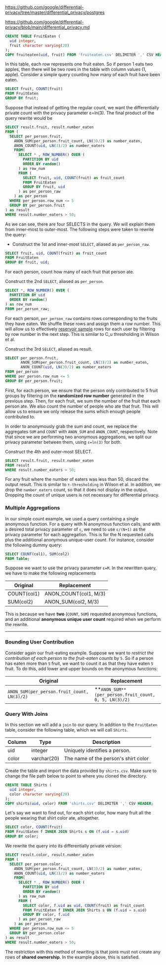 https://github.com/google/differential-privacy/tree/master/differential_privacy/postgres

https://github.com/google/differential-privacy/blob/main/differential_privacy.md

```sql
CREATE TABLE FruitEaten (
  uid integer,
  fruit character varying(20)
);
COPY fruiteaten(uid, fruit) FROM 'fruiteaten.csv' DELIMITER ',' CSV HEADER;
```

In this table, each row represents one fruit eaten. So if person 1 eats two apples, then there will be two rows in the table with column values (1, apple). Consider a simple query counting how many of each fruit have been eaten.

```sql
SELECT fruit, COUNT(fruit)
FROM FruitEaten
GROUP BY fruit;
```

Suppose that instead of getting the regular count, we want the differentially private count with the privacy parameter ε=ln(3). The final product of the query rewrite would be

```sql
SELECT result.fruit, result.number_eaten
FROM (
  SELECT per_person.fruit,
    ANON_SUM(per_person.fruit_count, LN(3)/2) as number_eaten,
    ANON_COUNT(uid, LN(3)/2) as number_eaters
    FROM(
      SELECT * , ROW_NUMBER() OVER (
        PARTITION BY uid
        ORDER BY random()
      ) as row_num
      FROM (
        SELECT fruit, uid, COUNT(fruit) as fruit_count
        FROM FruitEaten
        GROUP BY fruit, uid
      ) as per_person_raw
    ) as per_person
  WHERE per_person.row_num <= 5
  GROUP BY per_person.fruit
) as result
WHERE result.number_eaters > 50;
```

As we can see, there are four SELECTS in the query. We will explain them from inner-most to outer-most. The following steps were taken to rewrite the query:

* Construct the 1st and inner-most `SELECT`, aliased as `per_person_raw`.

```sql
SELECT fruit, uid, COUNT(fruit) as fruit_count
FROM FruitEaten
GROUP BY fruit, uid;
```

For each person, count how many of each fruit that person ate.

Construct the 2nd `SELECT`, aliased as `per_person`.

```sql
SELECT *, ROW_NUMBER() OVER (
  PARTITION BY uid
  ORDER BY random()
) as row_num
FROM per_person_raw;
```

For each person, `per_person_raw` contains rows corresponding to the fruits they have eaten. We shuffle these rows and assign them a row number. This will allow us to effectively [reservoir sample](https://en.wikipedia.org/wiki/Reservoir_sampling) rows for each user by filtering by row number in the next step. This is similar to C_u thresholding in Wilson et al.


Construct the 3rd `SELECT`, aliased as result.

```sql
SELECT per_person.fruit,
       ANON_SUM(per_person.fruit_count, LN(3)/2) as number_eaten,
       ANON_COUNT(uid, LN(3)/2) as number_eaters
FROM per_person
WHERE per_person.row_num <= 5
GROUP BY per_person.fruit;
```

First, for each person, we ensure that the person only contributed to 5 fruit groups by filtering on the **randomized row number** generated in the previous step. Then, for each fruit, we sum the number of the fruit that each person ate. We also count the number of people who ate that fruit. This will allow us to ensure we only release the sums which enough people contributed to.

In order to anonymously grab the sum and count, we replace the aggregates `SUM` and `COUNT` with `ANON_SUM` and `ANON_COUNT`, respectively. Note that since we are performing two anonymous aggregations, we split our privacy parameter between them, using `ε=ln(3)` for both.

Construct the 4th and outer-most SELECT.

```sql
SELECT result.fruit, result.number_eaten
FROM result
WHERE result.number_eaters > 50;
```

For any fruit where the number of eaters was less than 50, discard the output result. This is similar to `τ-thresholding` in Wilson et al. In addition, we drop the `number_eaters` count, so that it does not display in the output. Dropping the count of unique users is not necessary for differential privacy.

### Multiple Aggregations

In our simple count example, we used a query containing a single anonymous function. For a query with N anonymous function calls, and with a desired total privacy parameter of `ε`, we need to use `ε/(N+1)` as the privacy parameter for each aggregation. This is for the N requested calls plus the additional anonymous unique-user count. For instance, consider the following dummy query:

```sql
SELECT COUNT(col1), SUM(col2)
FROM Table;
```

Suppose we want to use the privacy parameter `ε=M`. In the rewritten query, we have to make the following replacements

| Original    | Replacement           |
| ----------- | --------------------- |
| COUNT(col1) | ANON_COUNT(col1, M/3) |
| SUM(col2)   | ANON_SUM(col2, M/3)   |

This is because we have **two** (`COUNT`, `SUM`) requested anonymous functions, and an additional **anonymous unique user count** required when we perform the rewrite.
****
### Bounding User Contribution

Consider again our fruit-eating example. Suppose we want to *restrict the contribution of each person to the fruit-eaten counts* by `5`. So if a person has eaten more than `5` fruit, we want to count it as that they have eaten `5` fruit. To do this, add lower and upper bounds on the anonymous functions:

| Original                                    | Replacement                                           |
| ------------------------------------------- | ----------------------------------------------------- |
| `ANON_SUM(per_person.fruit_count, LN(3)/2)` | **`ANON_SUM**(per_person.fruit_count, 0, 5, LN(3)/2)` |

### Query With Joins

In this section we will add a `join` to our query. In addition to the `FruitEaten` table, consider the following table, which we will call `Shirts`.

| Column | Type        | Description                          |
| ------ | ----------- | ------------------------------------ |
| uid    | integer     | Uniquely identifies a person.        |
| color  | varchar(20) | The name of the person's shirt color |

Create the table and import the data provided by `shirts.csv`. Make sure to change the file path below to point to where you cloned the directory.

```sql
CREATE TABLE Shirts (
  uid integer,
  color character varying(20)
);
COPY shirts(uid, color) FROM 'shirts.csv' DELIMITER ',' CSV HEADER;
```

Let's say we want to find out, for each shirt color, how many fruit all the people wearing that shirt color ate, altogether.

```sql
SELECT color, COUNT(fruit)
FROM FruitEaten f INNER JOIN Shirts s ON (f.uid = s.uid)
GROUP BY color;
```


We rewrite the query into its differentially private version:

```sql
SELECT result.color, result.number_eaten
FROM (
  SELECT per_person.color,
    ANON_SUM(per_person.fruit_count, LN(3)/2) as number_eaten,
    ANON_COUNT(uid, LN(3)/2) as number_eaters
    FROM(
      SELECT * , ROW_NUMBER() OVER (
        PARTITION BY uid
        ORDER BY random()
      ) as row_num
      FROM (
        SELECT color, f.uid as uid, COUNT(fruit) as fruit_count
        FROM FruitEaten f INNER JOIN Shirts s ON (f.uid = s.uid)
        GROUP BY color, f.uid
      ) as per_person_raw
    ) as per_person
  WHERE per_person.row_num <= 5
  GROUP BY per_person.color
) as result
WHERE result.number_eaters > 50;
```

The restriction with this method of rewriting is that joins must not create any rows of **shared ownership**. In the example above, this is satisfied.
